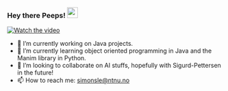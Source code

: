 ### Hey there Peeps! <img src="https://media.giphy.com/media/hvRJCLFzcasrR4ia7z/giphy.gif" width="25px">

[![Watch the video](https://img.youtube.com/vi/VyOiBPF7vo8/hqdefault.jpg)](https://youtu.be/VyOiBPF7vo8)



- 🔭 I’m currently working on Java projects.
- 🌱 I’m currently learning object oriented programming in Java and 
      the Manim library in Python.
- 👯 I’m looking to collaborate on AI stuffs, hopefully with Sigurd-Pettersen in the future!
- 📫 How to reach me: simonsle@ntnu.no




